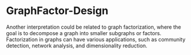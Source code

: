 # GraphFactor-Design
 Another interpretation could be related to graph factorization, where the goal is to decompose a graph into smaller subgraphs or factors. Factorization in graphs can have various applications, such as community detection, network analysis, and dimensionality reduction.
